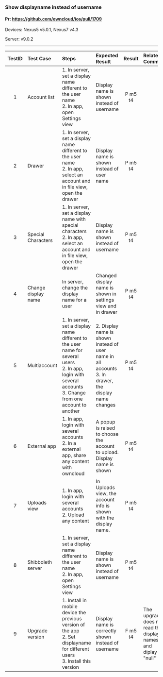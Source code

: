 ###  Show displayname instead of username 

#### Pr: https://github.com/owncloud/ios/pull/1709 

Devices: Nexus5 v5.0.1, Nexus7 v4.3

Server: v9.0.2

---

 
| TestID | Test Case | Steps | Expected Result | Result | Related Comment |
| :----: | :-------- | :---- | :-------------- | :----: | :------ |
| 1 | Account list | 1. In server, set a display name different to the user name<br>2. In app, open Settings view  |  Display name is shown instead of username | P m5 t4|  |
| 2 | Drawer | 1. In server, set a display name different to the user name<br>2. In app, select an account and in file view, open the drawer |  Display name is shown instead of user name | P m5 t4 |  |
| 3 | Special Characters | 1. In server, set a display name with special characters<br>2. In app, select an account and in file view, open the drawer |  Display name is shown instead of username | P m5 t4 |  |
| 4 | Change display name | In server, change the display name for a user | Changed display name is shown in settings view and in drawer | P m5 t4|  |
| 5 | Multiaccount | 1. In server, set a display name different to the user name for several users<br>2. In app, login with several accounts<br>3. Change from one account to another |  2. Display name is shown instead of user name in all accounts<br>3. In drawer, the display name changes| P m5 t4|  |
| 6 | External app | 1. In app, login with several accounts<br>2. In a external app, share  any content with owncloud| A popup is raised to choose the account to upload. Display name is shown | P m5 t4|  |
| 7 | Uploads view | 1. In app, login with several accounts<br>2. Upload any content| In Uploads view, the account info is shown with the display name. | P m5 t4|  |
| 8 | Shibboleth server | 1. In server, set a display name different to the user name<br>2. In app, open Settings view  |  Display name is shown instead of username | P m5 t4 |  |
| 9 | Upgrade version| 1. Install in mobile device the previous version of the app<br>2. Set displayname for different users<br>3. Install this version |  Display name is correctly shown instead of username | F m5 t4| The upgrade does not read the display names and diplay \"null" |
